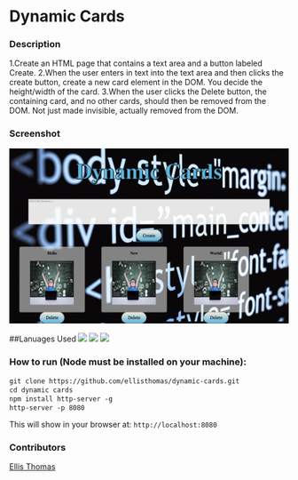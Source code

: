 # Dynamic Cards

### Description

1.Create an HTML page that contains a text area and a button labeled Create.
2.When the user enters in text into the text area and then clicks the create button, create a new card element in the DOM. You decide the height/width of the card.
3.When the user clicks the Delete button, the containing card, and no other cards, should then be removed from the DOM. Not just made invisible, actually removed from the DOM.

### Screenshot
![dynamic-cards](https://raw.githubusercontent.com/ellisthomas/dynamic-cards/master/screenshots/Screen%20Shot%202017-03-21%20at%2011.00.13%20PM.png)

##Lanuages Used
[](html5.png)<img src="https://raw.githubusercontent.com/tkswann2/tech-logos/master/html5.png" height="40">
[](css3.png)<img src="https://raw.githubusercontent.com/tkswann2/tech-logos/master/css3.png" height="40">
[](jslogo.png)<img src="https://raw.githubusercontent.com/tkswann2/tech-logos/master/jslogo.png" height="40">

### How to run (Node must be installed on your machine):
```
git clone https://github.com/ellisthomas/dynamic-cards.git
cd dynamic cards
npm install http-server -g
http-server -p 8080
```

This will show in your browser at:
`http://localhost:8080`

### Contributors
[Ellis Thomas](https://github.com/ellisthomas)